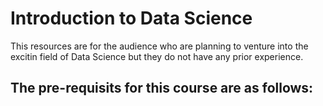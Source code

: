 # Introduction to Data Science

This resources are for the audience who are planning to venture into the excitin field of Data Science but they do not have any prior experience.

## The pre-requisits for this course are as follows: 
<!-- TODO: need to mention the criteria -->
